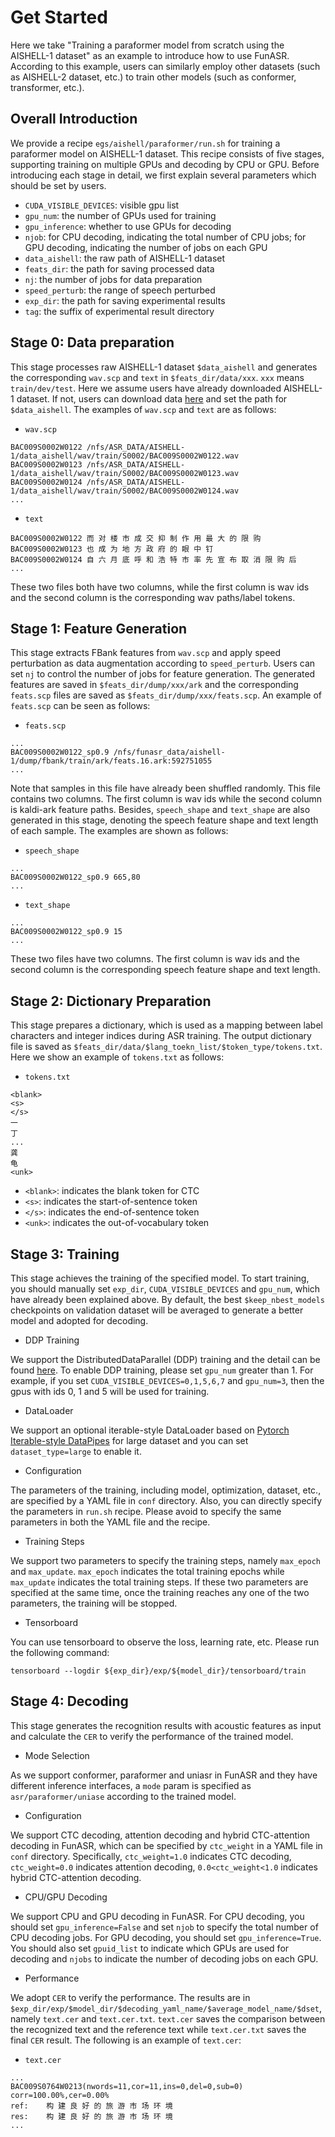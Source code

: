 # Get Started
Here we take "Training a paraformer model from scratch using the AISHELL-1 dataset" as an example to introduce how to use FunASR. According to this example, users can similarly employ other datasets (such as AISHELL-2 dataset, etc.) to train other models (such as conformer, transformer, etc.).

## Overall Introduction
We provide a recipe `egs/aishell/paraformer/run.sh` for training a paraformer model on AISHELL-1 dataset. This recipe consists of five stages, supporting training on multiple GPUs and decoding by CPU or GPU. Before introducing each stage in detail, we first explain several parameters which should be set by users.
- `CUDA_VISIBLE_DEVICES`: visible gpu list
- `gpu_num`: the number of GPUs used for training
- `gpu_inference`: whether to use GPUs for decoding
- `njob`: for CPU decoding, indicating the total number of CPU jobs; for GPU decoding, indicating the number of jobs on each GPU
- `data_aishell`: the raw path of AISHELL-1 dataset
- `feats_dir`: the path for saving processed data
- `nj`: the number of jobs for data preparation
- `speed_perturb`: the range of speech perturbed
- `exp_dir`: the path for saving experimental results
- `tag`: the suffix of experimental result directory

## Stage 0: Data preparation
This stage processes raw AISHELL-1 dataset `$data_aishell` and generates the corresponding `wav.scp` and `text` in `$feats_dir/data/xxx`. `xxx` means `train/dev/test`. Here we assume users have already downloaded AISHELL-1 dataset. If not, users can download data [here](https://www.openslr.org/33/) and set the path for `$data_aishell`. The examples of `wav.scp` and `text` are as follows:
* `wav.scp`
```
BAC009S0002W0122 /nfs/ASR_DATA/AISHELL-1/data_aishell/wav/train/S0002/BAC009S0002W0122.wav
BAC009S0002W0123 /nfs/ASR_DATA/AISHELL-1/data_aishell/wav/train/S0002/BAC009S0002W0123.wav
BAC009S0002W0124 /nfs/ASR_DATA/AISHELL-1/data_aishell/wav/train/S0002/BAC009S0002W0124.wav
...
```
* `text`
```
BAC009S0002W0122 而 对 楼 市 成 交 抑 制 作 用 最 大 的 限 购
BAC009S0002W0123 也 成 为 地 方 政 府 的 眼 中 钉
BAC009S0002W0124 自 六 月 底 呼 和 浩 特 市 率 先 宣 布 取 消 限 购 后
...
```
These two files both have two columns, while the first column is wav ids and the second column is the corresponding wav paths/label tokens.

## Stage 1: Feature Generation
This stage extracts FBank features from `wav.scp` and apply speed perturbation as data augmentation according to `speed_perturb`. Users can set `nj` to control the number of jobs for feature generation. The generated features are saved in `$feats_dir/dump/xxx/ark` and the corresponding `feats.scp` files are saved as `$feats_dir/dump/xxx/feats.scp`. An example of `feats.scp` can be seen as follows:
* `feats.scp`
```
...
BAC009S0002W0122_sp0.9 /nfs/funasr_data/aishell-1/dump/fbank/train/ark/feats.16.ark:592751055
...
```
Note that samples in this file have already been shuffled randomly. This file contains two columns. The first column is wav ids while the second column is kaldi-ark feature paths. Besides, `speech_shape` and `text_shape` are also generated in this stage, denoting the speech feature shape and text length of each sample. The examples are shown as follows:
* `speech_shape`
```
...
BAC009S0002W0122_sp0.9 665,80
...
```
* `text_shape`
```
...
BAC009S0002W0122_sp0.9 15
...
```
These two files have two columns. The first column is wav ids and the second column is the corresponding speech feature shape and text length.

## Stage 2: Dictionary Preparation
This stage prepares a dictionary, which is used as a mapping between label characters and integer indices during ASR training. The output dictionary file is saved as `$feats_dir/data/$lang_toekn_list/$token_type/tokens.txt`. Here we show an example of `tokens.txt` as follows:
* `tokens.txt`
```
<blank>
<s>
</s>
一
丁
...
龚
龟
<unk>
```
* `<blank>`: indicates the blank token for CTC
* `<s>`: indicates the start-of-sentence token
* `</s>`: indicates the end-of-sentence token
* `<unk>`: indicates the out-of-vocabulary token

## Stage 3: Training
This stage achieves the training of the specified model. To start training, you should manually set `exp_dir`, `CUDA_VISIBLE_DEVICES` and `gpu_num`, which have already been explained above. By default, the best `$keep_nbest_models` checkpoints on validation dataset will be averaged to generate a better model and adopted for decoding.

* DDP Training

We support the DistributedDataParallel (DDP) training and the detail can be found [here](https://pytorch.org/tutorials/intermediate/ddp_tutorial.html). To enable DDP training, please set `gpu_num` greater than 1. For example, if you set `CUDA_VISIBLE_DEVICES=0,1,5,6,7` and `gpu_num=3`, then the gpus with ids 0, 1 and 5 will be used for training.

* DataLoader

[comment]: <> (We support two types of DataLoaders for small and large datasets, respectively. By default, the small DataLoader is used and you can set `dataset_type=large` to enable large DataLoader. For small DataLoader, )
We support an optional iterable-style DataLoader based on [Pytorch Iterable-style DataPipes](https://pytorch.org/data/beta/torchdata.datapipes.iter.html) for large dataset and you can set `dataset_type=large` to enable it. 

* Configuration

The parameters of the training, including model, optimization, dataset, etc., are specified by a YAML file in `conf` directory. Also, you can directly specify the parameters in `run.sh` recipe. Please avoid to specify the same parameters in both the YAML file and the recipe.

* Training Steps

We support two parameters to specify the training steps, namely `max_epoch` and `max_update`. `max_epoch` indicates the total training epochs while `max_update` indicates the total training steps. If these two parameters are specified at the same time, once the training reaches any one of the two parameters, the training will be stopped.

* Tensorboard

You can use tensorboard to observe the loss, learning rate, etc. Please run the following command:
```
tensorboard --logdir ${exp_dir}/exp/${model_dir}/tensorboard/train
```

## Stage 4: Decoding
This stage generates the recognition results with acoustic features as input and calculate the `CER` to verify the performance of the trained model. 

* Mode Selection

As we support conformer, paraformer and uniasr in FunASR and they have different inference interfaces, a `mode` param is specified as `asr/paraformer/uniase` according to the trained model.

* Configuration

We support CTC decoding, attention decoding and hybrid CTC-attention decoding in FunASR, which can be specified by `ctc_weight` in a YAML file in `conf` directory. Specifically, `ctc_weight=1.0` indicates CTC decoding, `ctc_weight=0.0` indicates attention decoding, `0.0<ctc_weight<1.0` indicates hybrid CTC-attention decoding.

* CPU/GPU Decoding

We support CPU and GPU decoding in FunASR. For CPU decoding, you should set `gpu_inference=False` and set `njob` to specify the total number of CPU decoding jobs. For GPU decoding, you should set `gpu_inference=True`. You should also set `gpuid_list` to indicate which GPUs are used for decoding and `njobs` to indicate the number of decoding jobs on each GPU.

* Performance

We adopt `CER` to verify the performance. The results are in `$exp_dir/exp/$model_dir/$decoding_yaml_name/$average_model_name/$dset`, namely `text.cer` and `text.cer.txt`. `text.cer` saves the comparison between the recognized text and the reference text while `text.cer.txt` saves the final `CER` result. The following is an example of `text.cer`:
* `text.cer`
```
...
BAC009S0764W0213(nwords=11,cor=11,ins=0,del=0,sub=0) corr=100.00%,cer=0.00%
ref:    构 建 良 好 的 旅 游 市 场 环 境
res:    构 建 良 好 的 旅 游 市 场 环 境
...
```

